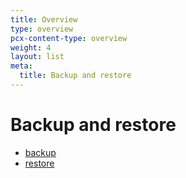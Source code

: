 ```yaml
---
title: Overview
type: overview
pcx-content-type: overview
weight: 4
layout: list
meta:
  title: Backup and restore
---
```


# Backup and restore

- [backup](./backup)
- [restore](./restore)
